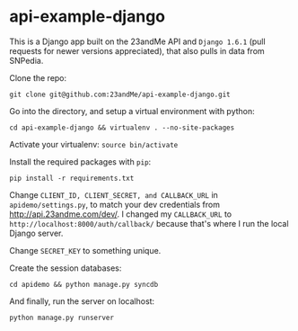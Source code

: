 api-example-django
============

This is a Django app built on the 23andMe API and `Django 1.6.1` (pull requests for newer versions appreciated), that also pulls in data from
SNPedia.

Clone the repo:

`git clone git@github.com:23andMe/api-example-django.git`

Go into the directory, and setup a virtual environment with python:

```cd api-example-django && virtualenv . --no-site-packages```

Activate your virtualenv: ```source bin/activate```

Install the required packages with ```pip```:

```pip install -r requirements.txt```

Change ```CLIENT_ID, CLIENT_SECRET, and CALLBACK_URL``` in ```apidemo/settings.py```, to match your dev credentials from http://api.23andme.com/dev/.  I changed my ```CALLBACK_URL``` to ```http://localhost:8000/auth/callback/``` because that's where I run the local Django server.

Change ```SECRET_KEY``` to something unique.

Create the session databases:

```cd apidemo && python manage.py syncdb```

And finally, run the server on localhost:

```python manage.py runserver```
